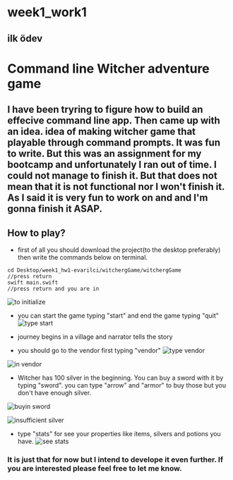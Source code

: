 # week1_work1
ilk ödev
---

# Command line Witcher adventure game

I have been tryring to figure how to build an effecive command line app. Then came up with an idea. idea of making witcher game that playable through command prompts. It was fun to write. But this was an assignment for my bootcamp and unfortunately I ran out of time. I could not manage to finish it. But that does not mean that it is not functional nor I won't finish it. As I said it is very fun to work on and and I'm gonna finish it ASAP. 
---

## How to play?

- first of all you should download the project(to the desktop preferably) then write the commands below on terminal.

```
cd Desktop/week1_hw1-evarilci/witchergGame/witchergGame
//press return 
swift main.swift
//press return and you are in

```
![to initialize](https://user-images.githubusercontent.com/10756418/192159187-643d32ff-36a2-4b60-97e3-098b1fec8769.png)

- you can start the game typing "start" and end the game typing "quit"
![type start](https://user-images.githubusercontent.com/10756418/192159195-0fe97fb9-220b-4115-a6c2-85659d895183.png)

- journey begins in a village and narrator tells the story
- you should go to the vendor first typing "vendor"
![type vendor](https://user-images.githubusercontent.com/10756418/192159228-819f5de6-6c6e-4342-bdc0-4df94dcc9205.png)

![in vendor](https://user-images.githubusercontent.com/10756418/192159241-68475c0b-e654-45ff-9967-e9385f20273e.png)

- Witcher has 100 silver in the beginning. You can buy a sword with it by typing "sword". you can type "arrow" and "armor" to buy those but you don't have enough silver.

![buyin sword](https://user-images.githubusercontent.com/10756418/192159262-fbf32a61-d967-4f4d-ab5a-adf4459a54ac.png)

![insufficient silver](https://user-images.githubusercontent.com/10756418/192159279-03519368-9e2d-4db7-87ff-ebccd40f9dfa.png)

- type "stats" for see your properties like items, silvers and potions you have.
![see stats](https://user-images.githubusercontent.com/10756418/192159271-fc899255-be98-4e56-9864-50f85f64fc0e.png)

### It is just that for now but I intend to develope it even further. If you are interested please feel free to let me know. 

